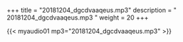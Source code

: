 +++
title = "20181204_dgcdvaaqeus.mp3"
description = " 20181204_dgcdvaaqeus.mp3 "
weight = 20
+++

{{< myaudio01 mp3="20181204_dgcdvaaqeus.mp3" >}}

